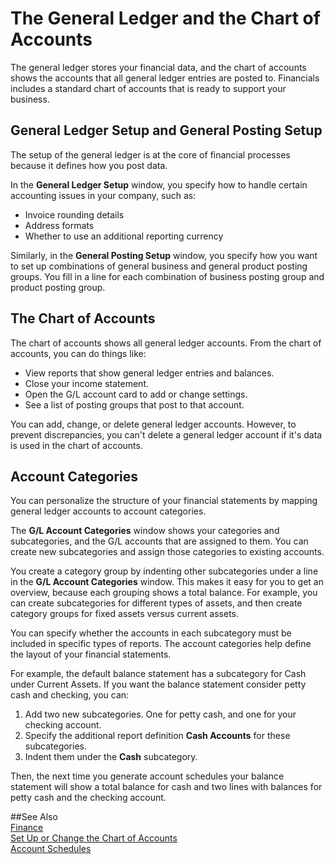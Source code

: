 <properties
                pageTitle="The General Ledger and the Chart of Accounts| Financials"
                description="Describes the general ledger, the chart of accounts, and the account categories."
                services="project-madeira"
                documentationCenter=""
                authors="edupont04"/>
<tags
    ms.service="project-madeira"
    ms.topic="article"
    ms.devlang="na"
    ms.tgt_pltfrm="na"
    ms.workload="na"
    ms.date="09/08/2016"
    ms.author="edupont04" />

# The General Ledger and the Chart of Accounts
The general ledger stores your financial data, and the chart of accounts shows the accounts that all general ledger entries are posted to. Financials includes a standard chart of accounts that is ready to support your business.

## General Ledger Setup and General Posting Setup
The setup of the general ledger is at the core of financial processes because it defines how you post data.  
  
In the **General Ledger Setup** window, you specify how to handle certain accounting issues in your company, such as:  
  
- Invoice rounding details  
- Address formats  
- Whether to use an additional reporting currency  
  
Similarly, in the **General Posting Setup** window, you specify how you want to set up combinations of general business and general product posting groups. You fill in a line for each combination of business posting group and product posting group.  
  
## The Chart of Accounts  
The chart of accounts shows all general ledger accounts. From the chart of accounts, you can do things like:  
  
- View reports that show general ledger entries and balances.  
- Close your income statement.  
- Open the G/L account card to add or change settings.  
- See a list of posting groups that post to that account.  
  
You can add, change, or delete general ledger accounts. However, to prevent discrepancies, you can't delete a general ledger account if it's data is used in the chart of accounts.  
  
## Account Categories  
You can personalize the structure of your financial statements by mapping general ledger accounts to account categories.  
  
The **G/L Account Categories** window shows your categories and subcategories, and the G/L accounts that are assigned to them. You can create new subcategories and assign those categories to existing accounts.  
  
You create a category group by indenting other subcategories under a line in the **G/L Account Categories** window. This makes it easy for you to get an overview, because each grouping shows a total balance. For example, you can create subcategories for different types of assets, and then create category groups for fixed assets versus current assets.  
  
You can specify whether the accounts in each subcategory must be included in specific types of reports. The account categories help define the layout of your financial statements.  
  
For example, the default balance statement has a subcategory for Cash under Current Assets. If you want the balance statement consider petty cash and checking, you can:  

1. Add two new subcategories. One for petty cash, and one for your checking account.  
2. Specify the additional report definition **Cash Accounts** for these subcategories.  
3. Indent them under the **Cash** subcategory.  
  
Then, the next time you generate account schedules your balance statement will show a total balance for cash and two lines with balances for petty cash and the checking account.  
  
##See Also  
[Finance](finance.md)  
[Set Up or Change the Chart of Accounts](finance-setup-chart-accounts.md)  
[Account Schedules](finance-account-schedule.md)  
